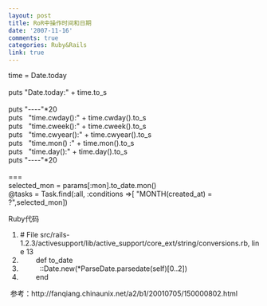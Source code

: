 ```yaml
---
layout: post
title: RoR中操作时间和日期
date: '2007-11-16'
comments: true
categories: Ruby&Rails
link: true
---
```

<p>time = Date.today<br />
<br />
puts &quot;Date.today:&quot; + time.to_s<br />
<br />
puts &quot;----&quot;*20<br />
puts&nbsp;&nbsp; &quot;time.cwday():&quot; + time.cwday().to_s&nbsp;&nbsp; <br />
puts&nbsp;&nbsp; &quot;time.cweek():&quot; + time.cweek().to_s&nbsp;&nbsp; <br />
puts&nbsp;&nbsp; &quot;time.cwyear():&quot; + time.cwyear().to_s&nbsp;&nbsp; <br />
puts&nbsp;&nbsp; &quot;time.mon() :&quot; + time.mon().to_s&nbsp;&nbsp; <br />
puts&nbsp;&nbsp; &quot;time.day():&quot; + time.day().to_s&nbsp;&nbsp; <br />
puts &quot;----&quot;*20<br />
<br />
===<br />
selected_mon = params[:mon].to_date.mon()<br />
@tasks = Task.find(:all, :conditions =&gt;[ &quot;MONTH(created_at) = ?&quot;,selected_mon])&nbsp;</p>
<p>
<div class="codeText">
<div class="codeHead">Ruby代码</div>
<ol start="1" class="dp-rb">
    <li class="alt"><span><span class="comment">#&nbsp;File&nbsp;src/rails-1.2.3/activesupport/lib/active_support/core_ext/string/conversions.rb,&nbsp;line&nbsp;13</span><span>&nbsp;&nbsp;</span></span></li>
    <li class=""><span>&nbsp;&nbsp;&nbsp;&nbsp;&nbsp;&nbsp;&nbsp;&nbsp;<span class="keyword">def</span><span>&nbsp;to_date&nbsp;&nbsp;</span></span></li>
    <li class="alt"><span>&nbsp;&nbsp;&nbsp;&nbsp;&nbsp;&nbsp;&nbsp;&nbsp;&nbsp;&nbsp;::Date.<span class="keyword">new</span><span>(*ParseDate.parsedate(</span><span class="keyword">self</span><span>)[0..2])&nbsp;&nbsp;</span></span></li>
    <li class=""><span>&nbsp;&nbsp;&nbsp;&nbsp;&nbsp;&nbsp;&nbsp;&nbsp;<span class="keyword">end</span><span>&nbsp; <br />
    </span></span></li>
</ol>
</div>
</p>
<p>&nbsp;参考：http://fanqiang.chinaunix.net/a2/b1/20010705/150000802.html</p>
